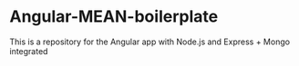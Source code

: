 # Angular-MEAN-boilerplate
This is a repository for the Angular app with Node.js and Express + Mongo integrated
